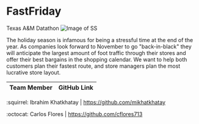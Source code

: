 # FastFriday
Texas A&amp;M Datathon
![Image of SS](https://github.com/mikhatkhatay/FastFriday/blob/master/competition/fp2.png)

The holiday season is infamous for being a stressful time at the end of the year. As companies look forward to November to go "back-in-black" they will anticipate the largest amount of foot traffic through their stores and offer their best bargains in the shopping calendar. We want to help both customers plan their fastest route, and store managers plan the most lucrative store layout.

Team Member | GitHub Link
------------ | -------------

:squirrel: Ibrahim Khatkhatay | https://github.com/mikhatkhatay

:octocat: Carlos Flores | https://github.com/cflores713
